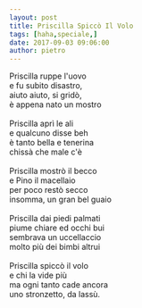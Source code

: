 ```yaml
---
layout: post
title: Priscilla Spiccò Il Volo
tags: [haha,speciale,]
date: 2017-09-03 09:06:00
author: pietro
---
```

Priscilla ruppe l'uovo<br/>e fu subito disastro,<br/>aiuto aiuto, si gridò,<br/>è appena nato un mostro<br/><br/>Priscilla aprì le ali<br/>e qualcuno disse beh<br/>è tanto bella e tenerina<br/>chissà che male c'è<br/><br/>Priscilla mostrò il becco<br/>e Pino il macellaio<br/>per poco restò secco<br/>insomma, un gran bel guaio<br/><br/>Priscilla dai piedi palmati<br/>piume chiare ed occhi bui<br/>sembrava un uccellaccio<br/>molto più dei bimbi altrui<br/><br/>Priscilla spiccò il volo<br/>e chi la vide più<br/>ma ogni tanto cade ancora<br/>uno stronzetto, da lassù.
